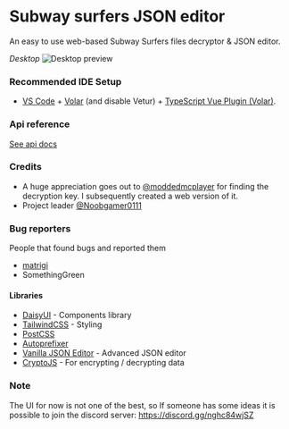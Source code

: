 # Subway surfers JSON editor

An easy to use web-based Subway Surfers files decryptor & JSON editor.

_Desktop_
![Desktop preview](https://cdn.discordapp.com/attachments/709358345676390471/1153745752422633522/image.png)

### Recommended IDE Setup

- [VS Code](https://code.visualstudio.com/) + [Volar](https://marketplace.visualstudio.com/items?itemName=Vue.volar) (and disable Vetur) + [TypeScript Vue Plugin (Volar)](https://marketplace.visualstudio.com/items?itemName=Vue.vscode-typescript-vue-plugin).

### Api reference

[See api docs](https://github.com/Farfa7886/subwaySurfers-ezGUI/blob/main/server/README.md)

### Credits

- A huge appreciation goes out to [@moddedmcplayer](https://github.com/moddedmcplayer) for finding the decryption key. I subsequently created a web version of it.
- Project leader [@Noobgamer0111](https://github.com/Noobgamer0111)

### Bug reporters

People that found bugs and reported them

- [matrigi](https://www.tiktok.com/@funtep)
- SomethingGreen

#### Libraries

- [DaisyUI](https://daisyui.com/) - Components library
- [TailwindCSS](https://tailwindcss.com/) - Styling
- [PostCSS](https://www.npmjs.com/package/postcss)
- [Autoprefixer](https://www.npmjs.com/package/autoprefixer)
  ‎
- [Vanilla JSON Editor](https://www.npmjs.com/package/vanilla-jsoneditor) - Advanced JSON editor
- [CryptoJS](https://www.npmjs.com/package/crypto-js) - For encrypting / decrypting data

### Note

The UI for now is not one of the best, so If someone has some ideas it is possible to join the discord server: https://discord.gg/nghc84wjSZ
